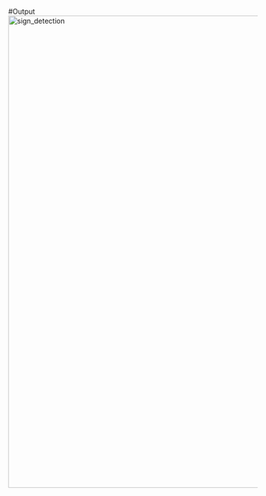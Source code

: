#Output
<img width="952" alt="sign_detection" src="https://github.com/Aakash2222/SIGN_LANGUAGE_DETECTION/assets/82493652/832b90ea-f227-455c-bad3-2f91cf66a719">
